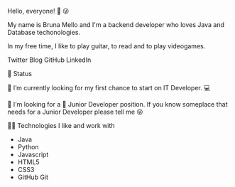 Hello, everyone! 👋 :stuck_out_tongue_winking_eye:

My name is Bruna Mello and I'm a backend developer who loves Java and Database techonologies.

In my free time, I like to play guitar, to read and to play videogames. 

Twitter Blog GitHub LinkedIn

:information_desk_person: Status

🔭 I’m currently looking for my first chance to start on IT Developer. :computer:

🌱 I'm looking for a :baby:  Junior Developer position. If you know someplace that needs for a Junior Developer please tell me :stuck_out_tongue_closed_eyes:

👩‍💻 Technologies I like and work with
* Java 
* Python 
* Javascript 
* HTML5 
* CSS3 
* GitHub Git
